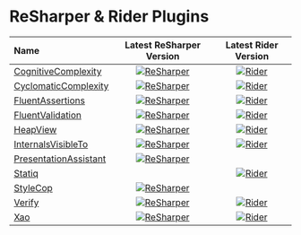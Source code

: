 # ReSharper & Rider Plugins

<!-- BEGIN: TABLE -->
| Name   | Latest ReSharper Version | Latest Rider Version |
|:-------|:------------------------:|:--------------------:|
| [CognitiveComplexity](https://github.com/matkoch/resharper-cognitivecomplexity/) | [![ReSharper](https://img.shields.io/jetbrains/plugin/v/12391-cognitivecomplexity.svg?label=)](https://plugins.jetbrains.com/plugin/12391-cognitivecomplexity) | [![Rider](https://img.shields.io/jetbrains/plugin/v/12024-cognitivecomplexity.svg?label=)](https://plugins.jetbrains.com/plugin/12024-cognitivecomplexity) |
| [CyclomaticComplexity](https://github.com/JetBrains/resharper-cyclomatic-complexity/) | [![ReSharper](https://img.shields.io/jetbrains/plugin/v/11625-cyclomaticcomplexity.svg?label=)](https://plugins.jetbrains.com/plugin/11625-cyclomaticcomplexity) | [![Rider](https://img.shields.io/jetbrains/plugin/v/10395-cyclomatic-complexity.svg?label=)](https://plugins.jetbrains.com/plugin/10395-cyclomatic-complexity) |
| [FluentAssertions](https://github.com/matkoch/resharper-fluentassertions/) | [![ReSharper](https://img.shields.io/jetbrains/plugin/v/16367-fluentassertions.svg?label=)](https://plugins.jetbrains.com/plugin/16367-fluentassertions) | [![Rider](https://img.shields.io/jetbrains/plugin/v/16224-fluentassertions.svg?label=)](https://plugins.jetbrains.com/plugin/16224-fluentassertions) |
| [FluentValidation](https://github.com/matkoch/resharper-fluentvalidation/) | [![ReSharper](https://img.shields.io/jetbrains/plugin/v/15946-fluentvalidation.svg?label=)](https://plugins.jetbrains.com/plugin/15946-fluentvalidation) | [![Rider](https://img.shields.io/jetbrains/plugin/v/15942-fluentvalidation.svg?label=)](https://plugins.jetbrains.com/plugin/15942-fluentvalidation) |
| [HeapView](https://github.com/controlflow/resharper-heapview/) | [![ReSharper](https://img.shields.io/jetbrains/plugin/v/12390-heap-allocations-viewer.svg?label=)](https://plugins.jetbrains.com/plugin/12390-heap-allocations-viewer) | [![Rider](https://img.shields.io/jetbrains/plugin/v/9223-heap-allocations-viewer.svg?label=)](https://plugins.jetbrains.com/plugin/9223-heap-allocations-viewer) |
| [InternalsVisibleTo](https://github.com/matkoch/resharper-internalsvisibleto/) | [![ReSharper](https://img.shields.io/jetbrains/plugin/v/11643-internalsvisibleto-helper.svg?label=)](https://plugins.jetbrains.com/plugin/11643-internalsvisibleto-helper) | [![Rider](https://img.shields.io/jetbrains/plugin/v/13624-internalsvisibleto.svg?label=)](https://plugins.jetbrains.com/plugin/13624-internalsvisibleto) |
| [PresentationAssistant](https://github.com/JetBrains/resharper-presentation-assistant/) | [![ReSharper](https://img.shields.io/jetbrains/plugin/v/11631-presentation-assistant.svg?label=)](https://plugins.jetbrains.com/plugin/11631-presentation-assistant) |  |
| [Statiq](https://github.com/matkoch/resharper-statiq/) |  | [![Rider](https://img.shields.io/jetbrains/plugin/v/17472-statiq-support.svg?label=)](https://plugins.jetbrains.com/plugin/17472-statiq-support) |
| [StyleCop](https://github.com/StyleCop/StyleCop.ReSharper/) | [![ReSharper](https://img.shields.io/jetbrains/plugin/v/11619-stylecop-by-jetbrains.svg?label=)](https://plugins.jetbrains.com/plugin/11619-stylecop-by-jetbrains) |  |
| [Verify](https://github.com/matkoch/resharper-Verify/) | [![ReSharper](https://img.shields.io/jetbrains/plugin/v/17241-verify-support.svg?label=)](https://plugins.jetbrains.com/plugin/17241-verify-support) | [![Rider](https://img.shields.io/jetbrains/plugin/v/17240-verify-support.svg?label=)](https://plugins.jetbrains.com/plugin/17240-verify-support) |
| [Xao](https://github.com/matkoch/resharper-xao/) | [![ReSharper](https://img.shields.io/jetbrains/plugin/v/11673-xao--navigate-between-a-xaml-view-and-viewmodel.svg?label=)](https://plugins.jetbrains.com/plugin/11673-xao--navigate-between-a-xaml-view-and-viewmodel) | [![Rider](https://img.shields.io/jetbrains/plugin/v/12816-xao.svg?label=)](https://plugins.jetbrains.com/plugin/12816-xao) |
<!-- END: TABLE -->

